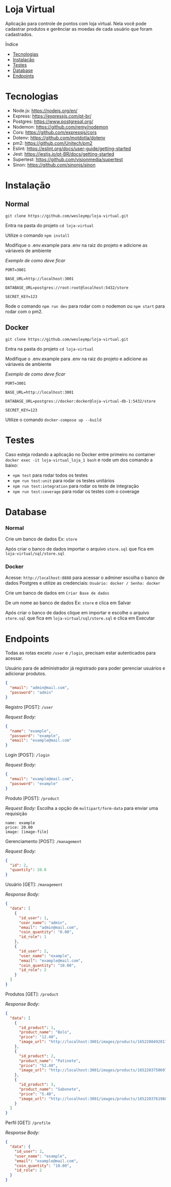 # Loja Virtual

Aplicação para controle de pontos com loja virtual.
Nela você pode cadastrar produtos e gerênciar as moedas de cada usuário que foram cadastrados.

Índice

- [Tecnologias](#Tecnologias)
- [Instalação](#Instalação)
- [Testes](#Testes)
- [Database](#Database)
- [Endpoints](#Endpoints)

# Tecnologias

- Node.js: https://nodejs.org/en/
- Express: https://expressjs.com/pt-br/
- Postgres: https://www.postgresql.org/
- Nodemon: https://github.com/remy/nodemon
- Cors: https://github.com/expressjs/cors
- Dotenv: https://github.com/motdotla/dotenv
- pm2: https://github.com/Unitech/pm2
- Eslint: https://eslint.org/docs/user-guide/getting-started
- Jest: https://jestjs.io/pt-BR/docs/getting-started
- Supertest: https://github.com/visionmedia/supertest
- Sinon: https://github.com/sinonjs/sinon

# Instalação

## Normal

`git clone https://github.com/wesleymp/loja-virtual.git`

Entra na pasta do projeto `cd loja-virtual`

Utilize o comando `npm install`

Modifique o .env.example para .env na raiz do projeto e adicione as váriaveis de ambiente

_Exemplo de como deve ficar_

```
PORT=3001

BASE_URL=http://localhost:3001

DATABASE_URL=postgres://root:root@localhost:5432/store

SECRET_KEY=123

```

Rode o comando `npm run dev` para rodar com o nodemon ou `npm start` para rodar com o pm2.

## Docker

`git clone https://github.com/wesleymp/loja-virtual.git`

Entra na pasta do projeto `cd loja-virtual`

Modifique o .env.example para .env na raiz do projeto e adicione as váriaveis de ambiente

_Exemplo de como deve ficar_

```
PORT=3001

BASE_URL=http://localhost:3001

DATABASE_URL=postgres://docker:docker@loja-virtual-db-1:5432/store

SECRET_KEY=123

```

Utilize o comando `docker-compose up --build`

# Testes

Caso esteja rodando a aplicação no Docker entre primeiro no container `docker exec -it loja-virtual_loja_1 bash` e rode um dos comando a baixo:

- `npm test` para rodar todos os testes
- `npm run test:unit` para rodar os testes unitários
- `npm run test:integration` para rodar os teste de integração
- `npm run test:coverage` para rodar os testes com o coverage

# Database

### Normal

Crie um banco de dados Ex: `store`

Após criar o banco de dados importar o arquivo `store.sql` que fica em `loja-virtual/sql/store.sql`

### Docker

Acesse: `http://localhost:8888` para acessar o adminer escolha o banco de dados Postgres e utilize as credenciais: `Usuário: docker / Senha: docker`

Crie um banco de dados em `Criar Base de dados`

De um nome ao banco de dados Ex: `store` e clica em Salvar

Após criar o banco de dados clique em importar e escolhe o arquivo `store.sql` que fica em `loja-virtual/sql/store.sql` e clica em Executar

# Endpoints

Todas as rotas exceto `/user` e `/login`, precisam estar autenticados para acessar.

Usuário para de administrador já registrado para poder gerenciar usuários e adicionar produtos.

```json
{
  "email": "admin@mail.com",
  "password": "admin"
}
```

Registro [POST]: `/user`

_Request Body:_

```json
{
  "name": "example",
  "password": "example",
  "email": "example@mail.com"
}
```

Login [POST]: `/login`

_Request Body:_

```json
{
  "email": "example@mail.com",
  "password": "example"
}
```

Produto [POST]: `/product`

_Request Body:_
Escolha a opção de `multipart/form-data` para enviar uma requisição

```
name: example
price: 20.00
image: [image-file]
```

Gerenciamento [POST]: `/management`

_Request Body:_

```json
{
  "id": 2,
  "quantity": 20.0
}
```

Usuário [GET]: `/management`

_Response Body:_

```json
{
  "data": [
    {
      "id_user": 1,
      "user_name": "admin",
      "email": "admin@mail.com",
      "coin_quantity": "0.00",
      "id_role": 1
    },
    {
      "id_user": 2,
      "user_name": "example",
      "email": "example@mail.com",
      "coin_quantity": "10.00",
      "id_role": 2
    }
  ]
}
```

Produtos [GET]: `/product`

_Response Body:_

```json
{
  "data": [
    {
      "id_product": 1,
      "product_name": "Bolo",
      "price": "12.40",
      "image_url": "http://localhost:3001/images/products/1652200492817-bolo.png"
    },
    {
      "id_product": 2,
      "product_name": "Patinete",
      "price": "52.40",
      "image_url": "http://localhost:3001/images/products/1652203750697-patinete.jpg"
    },
    {
      "id_product": 3,
      "product_name": "Sabonete",
      "price": "5.40",
      "image_url": "http://localhost:3001/images/products/1652203761988-sabonete.jpg"
    }
  ]
}
```

Perfil [GET]: `/profile`

_Response Body:_

```json
{
  "data": {
    "id_user": 2,
    "user_name": "example",
    "email": "example@mail.com",
    "coin_quantity": "10.00",
    "id_role": 2
  }
}
```
